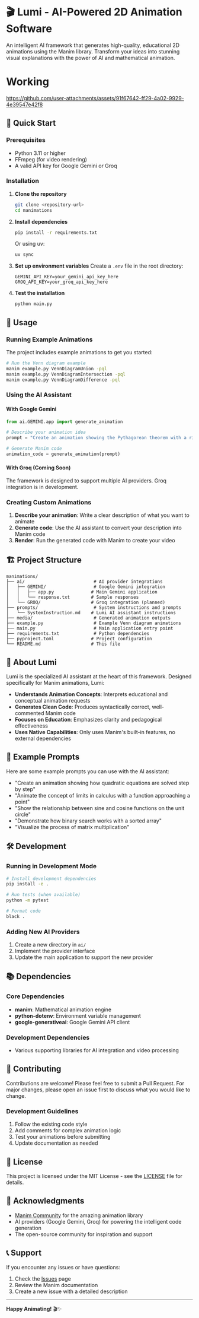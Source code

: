 # 🎬 Lumi - AI-Powered 2D Animation Software

An intelligent AI framework that generates high-quality, educational 2D animations using the Manim library. Transform your ideas into stunning visual explanations with the power of AI and mathematical animation.

# Working


https://github.com/user-attachments/assets/91f67642-ff29-4a02-9929-4e39547e42f8




## 🚀 Quick Start

### Prerequisites

- Python 3.11 or higher
- FFmpeg (for video rendering)
- A valid API key for Google Gemini or Groq

### Installation

1. **Clone the repository**
   ```bash
   git clone <repository-url>
   cd manimations
   ```

2. **Install dependencies**
   ```bash
   pip install -r requirements.txt
   ```
   
   Or using uv:
   ```bash
   uv sync
   ```

3. **Set up environment variables**
   Create a `.env` file in the root directory:
   ```env
   GEMINI_API_KEY=your_gemini_api_key_here
   GROQ_API_KEY=your_groq_api_key_here
   ```

4. **Test the installation**
   ```bash
   python main.py
   ```

## 📖 Usage

### Running Example Animations

The project includes example animations to get you started:

```bash
# Run the Venn diagram example
manim example.py VennDiagramUnion -pql
manim example.py VennDiagramIntersection -pql
manim example.py VennDiagramDifference -pql
```

### Using the AI Assistant

#### With Google Gemini

```python
from ai.GEMINI.app import generate_animation

# Describe your animation idea
prompt = "Create an animation showing the Pythagorean theorem with a right triangle"

# Generate Manim code
animation_code = generate_animation(prompt)
```

#### With Groq (Coming Soon)

The framework is designed to support multiple AI providers. Groq integration is in development.

### Creating Custom Animations

1. **Describe your animation**: Write a clear description of what you want to animate
2. **Generate code**: Use the AI assistant to convert your description into Manim code
3. **Render**: Run the generated code with Manim to create your video

## 🏗️ Project Structure

```
manimations/
├── ai/                          # AI provider integrations
│   ├── GEMINI/                  # Google Gemini integration
│   │   ├── app.py              # Main Gemini application
│   │   └── response.txt        # Sample responses
│   └── GROQ/                   # Groq integration (planned)
├── prompts/                     # System instructions and prompts
│   └── SystemInstruction.md    # Lumi AI assistant instructions
├── media/                       # Generated animation outputs
├── example.py                   # Example Venn diagram animations
├── main.py                      # Main application entry point
├── requirements.txt             # Python dependencies
├── pyproject.toml              # Project configuration
└── README.md                   # This file
```

## 🎯 About Lumi

Lumi is the specialized AI assistant at the heart of this framework. Designed specifically for Manim animations, Lumi:

- **Understands Animation Concepts**: Interprets educational and conceptual animation requests
- **Generates Clean Code**: Produces syntactically correct, well-commented Manim code
- **Focuses on Education**: Emphasizes clarity and pedagogical effectiveness
- **Uses Native Capabilities**: Only uses Manim's built-in features, no external dependencies

## 📝 Example Prompts

Here are some example prompts you can use with the AI assistant:

- "Create an animation showing how quadratic equations are solved step by step"
- "Animate the concept of limits in calculus with a function approaching a point"
- "Show the relationship between sine and cosine functions on the unit circle"
- "Demonstrate how binary search works with a sorted array"
- "Visualize the process of matrix multiplication"

## 🛠️ Development

### Running in Development Mode

```bash
# Install development dependencies
pip install -e .

# Run tests (when available)
python -m pytest

# Format code
black .
```

### Adding New AI Providers

1. Create a new directory in `ai/`
2. Implement the provider interface
3. Update the main application to support the new provider

## 📚 Dependencies

### Core Dependencies
- **manim**: Mathematical animation engine
- **python-dotenv**: Environment variable management
- **google-generativeai**: Google Gemini API client

### Development Dependencies
- Various supporting libraries for AI integration and video processing

## 🤝 Contributing

Contributions are welcome! Please feel free to submit a Pull Request. For major changes, please open an issue first to discuss what you would like to change.

### Development Guidelines

1. Follow the existing code style
2. Add comments for complex animation logic
3. Test your animations before submitting
4. Update documentation as needed

## 📄 License

This project is licensed under the MIT License - see the [LICENSE](LICENSE) file for details.

## 🙏 Acknowledgments

- [Manim Community](https://github.com/ManimCommunity/manim) for the amazing animation library
- AI providers (Google Gemini, Groq) for powering the intelligent code generation
- The open-source community for inspiration and support

## 📞 Support

If you encounter any issues or have questions:

1. Check the [Issues](../../issues) page
2. Review the Manim documentation
3. Create a new issue with a detailed description

---

**Happy Animating!** 🎬✨
